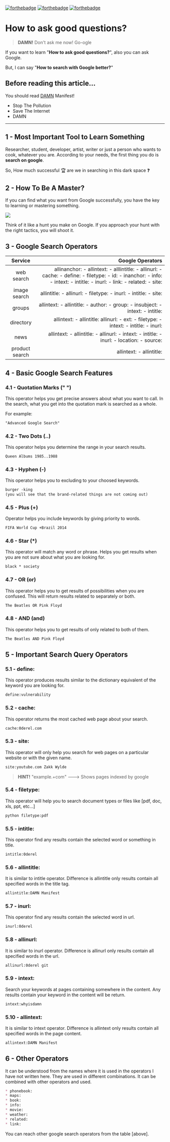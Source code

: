 [![forthebadge](https://forthebadge.com/images/badges/fuck-it-ship-it.svg)](https://0derel.com) [![forthebadge](https://forthebadge.com/images/badges/built-by-hipsters.svg)](https://0derel.com/DAMN) [![forthebadge](https://forthebadge.com/images/badges/its-not-a-lie-if-you-believe-it.svg)](https://0derel.com/google)

# How to ask good questions?
> **DAMN!** Don't ask me now! Go-ogle

If you want to learn "**How to ask good questions?**", also you can ask Google.

But, I can say "**How to search with Google better?**"


## Before reading this article...

You should read [DAMN](https://0derel.com/DAMN) Manifest! 
* Stop The Pollution
* Save The Internet
* DAMN
  
---

## 1 - Most Important Tool to Learn Something

Researcher, student, developer, artist, writer or just a person who wants to cook, whatever you are. According to your needs, the first thing you do is **search on google**. 

So, How much successful :trophy: are we in searching in this dark space :question:

## 2 - How To Be A Master?
If you can find what you want from Google successfully, you have the key to learning or mastering something.

![](ninjasingoogle.png)

Think of it like a hunt you make on Google. If you approach your hunt with the right tactics, you will shoot it.


## 3 - Google Search Operators
| Service | Google Operators |
|:------:| -----------:|
| web search | allinanchor: - allintext: - alllintitle: - allinurl: - cache: - define: - filetype: - id: - inanchor: - info: - intext: - intitle: - inurl: - link: - related: - site: |
| image search | allintitle: - allinurl: - filetype: - inurl: - intitle: - site:|
| groups | allintext: - allintitle: - author: - group: - insubject: - intext: - intitle: |
| directory | allintext: - allintitle: allinurl: - ext: - filetype: - intext: - intitle: - inurl: |
| news | allintext: - allintitle: - allinurl: - intext: - intitle: - inurl: - location: - source: |
| product search | allintext: - allintitle: |

## 4 - Basic Google Search Features

### 4.1 - Quotation Marks (" ")
This operator helps you get precise answers about what you want to call. In the search, what you get into the quotation mark is searched as a whole.

For example:
```markdown
"Advanced Google Search"
```

### 4.2 - Two Dots (..)
This operator helps you determine the range in your search results.
```markdown
Queen Albums 1985..1988
```

### 4.3 - Hyphen (-)
This operator helps you to excluding to your choosed keywords.
```markdown
burger -king
(you will see that the brand-related things are not coming out)
```


### 4.5 - Plus (+)
Operator helps you include keywords by giving priority to words.
```markdown
FIFA World Cup +Brazil 2014
```

### 4.6 - Star (*)
This operator will match any word or phrase. Helps you get results when you are not sure about what you are looking for.
```markdown
black * society
```

### 4.7 - OR (or)

This operator helps you to get results of possibilities when you are confused. This will return results related to separately or both.
```markdown
The Beatles OR Pink Floyd
```

### 4.8 - AND (and)
This operator helps you to get results of only related to both of them.
```markdown
The Beatles AND Pink Floyd
```

## 5 - Important Search Query Operators

### 5.1 - define: 
This operator produces results similar to the dictionary equivalent of the keyword you are looking for.
```markdown
define:vulnerability
```

### 5.2 - cache:
This operator returns the most cached web page about your search.
```markdown
cache:0derel.com
```

### 5.3 - site:
This operator will only help you search for web pages on a particular website or with the given name.
```markdown
site:youtube.com Zakk Wylde
```
> **HINT!** "example.+com" ---> Shows pages indexed by google

### 5.4 - filetype:
This operator will help you to search document types or files like [pdf, doc, xls, ppt, etc...] 
```markdown
python filetype:pdf
```

### 5.5 - intitle:
This operator find any results contain the selected word or something in title.
```markdown
intitle:0derel
```

### 5.6 - allintitle:
It is similar to intitle operator. Difference is allintitle only results contain all specified words in the title tag.
```markdown
allintitle:DAMN Manifest
```

### 5.7 - inurl:
This operator find any results contain the selected word in url.
```markdown
inurl:0derel
```

### 5.8 - allinurl:
It is similar to inurl operator. Difference is allinurl only results contain all specified words in the url.
```markdown
allinurl:0derel git
```

### 5.9 - intext:
Search your keywords at pages containing somewhere in the content. Any results contain your keyword in the content will be return.
```markdown
intext:whyisdamn
```

### 5.10 - allintext:
It is similar to intext operator. Difference is allintext only results contain all specified words in the page content.
```markdown
allintext:DAMN Manifest
```

## 6 - Other Operators
It can be understood from the names where it is used in the operators I have not written here. They are used in different combinations. It can be combined with other operators and used.

```markdown
* phonebook:
* maps:
* book:
* info:
* movie:
* weather:
* related:
* link:
```
You can reach other google search operators from the table [above].
